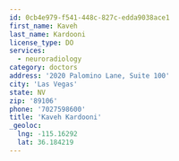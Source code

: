 ```yaml
---
id: 0cb4e979-f541-448c-827c-edda9038ace1
first_name: Kaveh
last_name: Kardooni
license_type: DO
services:
  - neuroradiology
category: doctors
address: '2020 Palomino Lane, Suite 100'
city: 'Las Vegas'
state: NV
zip: '89106'
phone: '7027598600'
title: 'Kaveh Kardooni'
_geoloc:
  lng: -115.16292
  lat: 36.184219
---
```

